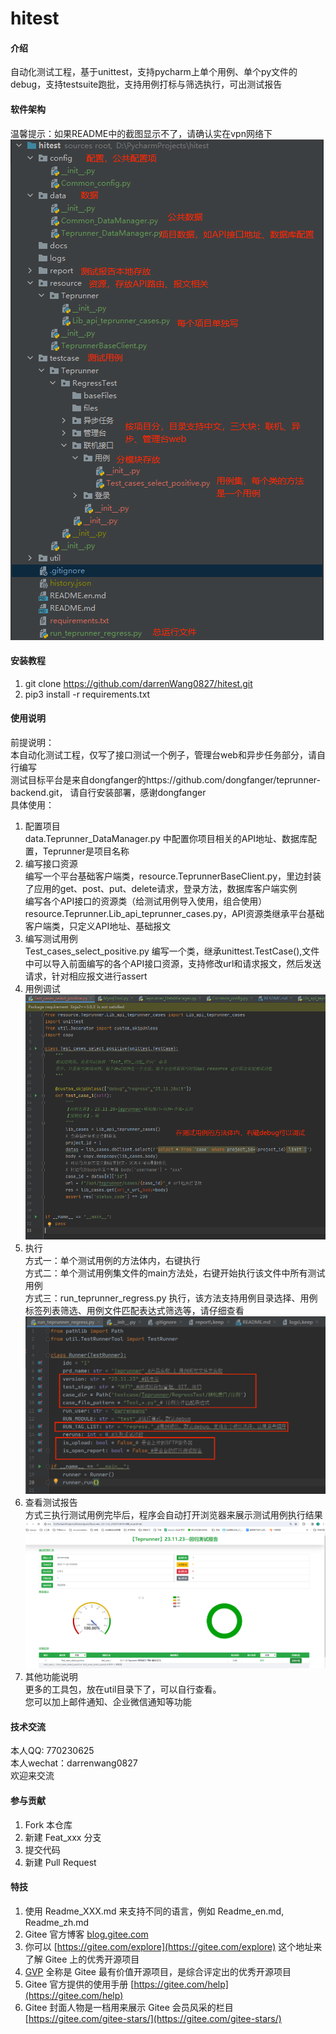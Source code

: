 # hitest

#### 介绍
自动化测试工程，基于unittest，支持pycharm上单个用例、单个py文件的debug，支持testsuite跑批，支持用例打标与筛选执行，可出测试报告

#### 软件架构  
温馨提示：如果README中的截图显示不了，请确认实在vpn网络下
![pic1](docs/pics/目录结构说明.png)


#### 安装教程

1.  git clone https://github.com/darrenWang0827/hitest.git
2.  pip3 install -r requirements.txt

#### 使用说明

前提说明：  
本自动化测试工程，仅写了接口测试一个例子，管理台web和异步任务部分，请自行编写  
测试目标平台是来自dongfanger的https://github.com/dongfanger/teprunner-backend.git， 请自行安装部署，感谢dongfanger  
具体使用：
1.  配置项目  
data.Teprunner_DataManager.py 中配置你项目相关的API地址、数据库配置，Teprunner是项目名称
2.  编写接口资源  
编写一个平台基础客户端类，resource.TeprunnerBaseClient.py，里边封装了应用的get、post、put、delete请求，登录方法，数据库客户端实例  
编写各个API接口的资源类（给测试用例导入使用，组合使用）resource.Teprunner.Lib_api_teprunner_cases.py，API资源类继承平台基础客户端类，只定义API地址、基础报文
3.  编写测试用例  
Test_cases_select_positive.py 编写一个类，继承unittest.TestCase(),文件中可以导入前面编写的各个API接口资源，支持修改url和请求报文，然后发送请求，针对相应报文进行assert
4.  用例调试  
![pics](docs/pics/用例调试.png)  
5.  执行  
方式一：单个测试用例的方法体内，右键执行  
方式二：单个测试用例集文件的main方法处，右键开始执行该文件中所有测试用例  
方式三：run_teprunner_regress.py 执行，该方法支持用例目录选择、用例标签列表筛选、用例文件匹配表达式筛选等，请仔细查看  
![pics](docs/pics/丰富用法.png) 
6.  查看测试报告  
方式三执行测试用例完毕后，程序会自动打开浏览器来展示测试用例执行结果  
![pics](docs/pics/测试报告.png)
7.  其他功能说明  
更多的工具包，放在util目录下了，可以自行查看。  
您可以加上邮件通知、企业微信通知等功能

#### 技术交流  
本人QQ: 770230625  
本人wechat：darrenwang0827  
欢迎来交流  

#### 参与贡献

1.  Fork 本仓库
2.  新建 Feat_xxx 分支
3.  提交代码
4.  新建 Pull Request


#### 特技

1.  使用 Readme\_XXX.md 来支持不同的语言，例如 Readme\_en.md, Readme\_zh.md
2.  Gitee 官方博客 [blog.gitee.com](https://blog.gitee.com)
3.  你可以 [https://gitee.com/explore](https://gitee.com/explore) 这个地址来了解 Gitee 上的优秀开源项目
4.  [GVP](https://gitee.com/gvp) 全称是 Gitee 最有价值开源项目，是综合评定出的优秀开源项目
5.  Gitee 官方提供的使用手册 [https://gitee.com/help](https://gitee.com/help)
6.  Gitee 封面人物是一档用来展示 Gitee 会员风采的栏目 [https://gitee.com/gitee-stars/](https://gitee.com/gitee-stars/)
